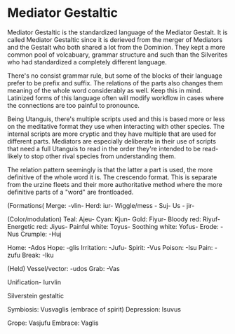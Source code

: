 # Mediator Gestaltic

Mediator Gestaltic is the standardized language of the Mediator Gestalt.  It is called Mediator Gestaltic since it is derieved from the merger of Mediators and the Gestalt who both shared a lot from the Dominion.  They kept a more common pool of volcabuary, grammar structure and such than the Silverites who had standardized a completely different language.

There's no consist grammar rule, but some of the blocks of their language prefer to be prefix and suffix.  The relations of the parts also changes them meaning of the whole word considerably as well.  Keep this in mind.  Latinized forms of this language often will modify workflow in cases where the connections are too painful to pronounce.  

Being Utanguis, there's multiple scripts used and this is based more or less on the meditative format they use when interacting with other species.  The internal scripts are more cryptic and they have multiple that are used for different parts.  Mediators are especially deliberate in their use of scripts that need a full Utanguis to read in the order they're intended to be read- likely to stop other rival species from understanding them.

The relation pattern seemingly is that the latter a part is used, the more definitive of the whole word it is.  The crescendo format.  This is separate from the urzine fleets and their more authoritative method where the more definitive parts of a "word" are frontloaded.

(Formations(
Merge: -vlin-
Herd: iur-
Wiggle/mess - Suj-
Us - jir-


(Color/modulation)
Teal: Ajeu-
Cyan: Kjun-
Gold: Fiyur-
Bloody red: Riyuf-
Energetic red: Jiyus-
Painful white: Toyus-
Soothing white: Yofus-
Erode: -Nus
Crumple: -Huj

Home: -Ados
Hope: -glis
Irritation: -Jufu-
Spirit: -Vus
Poison: -Isu
Pain: -zufu
Break: -Iku

(Held)
Vessel/vector: -udos
Grab: -Vas



Unification- Iurvlin

 Silverstein gestaltic

Symbiosis: Vusvaglis (embrace of spirit)
Depression: Isuvus

Grope: Vasjufu
Embrace: Vaglis
